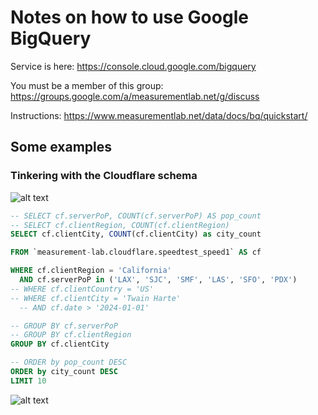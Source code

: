 # Notes on how to use Google BigQuery

Service is here: <https://console.cloud.google.com/bigquery>

You must be a member of this group: <https://groups.google.com/a/measurementlab.net/g/discuss>

Instructions: <https://www.measurementlab.net/data/docs/bq/quickstart/>

## Some examples

### Tinkering with the Cloudflare schema

![alt text](images/speedtest_speed1_schema.png)

```sql
-- SELECT cf.serverPoP, COUNT(cf.serverPoP) AS pop_count
-- SELECT cf.clientRegion, COUNT(cf.clientRegion)
SELECT cf.clientCity, COUNT(cf.clientCity) as city_count

FROM `measurement-lab.cloudflare.speedtest_speed1` AS cf

WHERE cf.clientRegion = 'California'
  AND cf.serverPoP in ('LAX', 'SJC', 'SMF', 'LAS', 'SFO', 'PDX')
-- WHERE cf.clientCountry = 'US'
-- WHERE cf.clientCity = 'Twain Harte'
  -- AND cf.date > '2024-01-01'

-- GROUP BY cf.serverPoP
-- GROUP BY cf.clientRegion
GROUP BY cf.clientCity

-- ORDER by pop_count DESC
ORDER by city_count DESC
LIMIT 10
```

![alt text](images/calif_cities.png)
